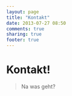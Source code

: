 ```yaml
---
layout: page
title: "Kontakt"
date: 2013-07-27 08:50
comments: true
sharing: true
footer: true
---
```


# Kontakt!

> Na was geht?